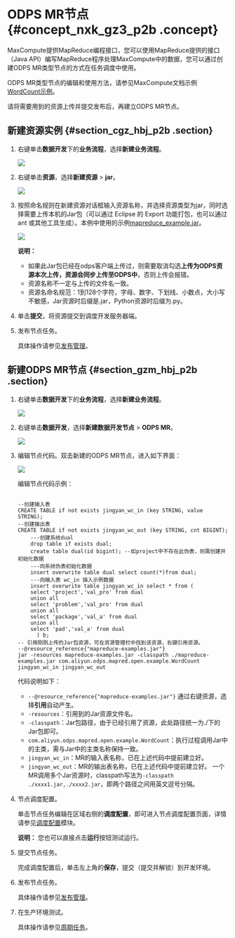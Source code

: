 # ODPS MR节点 {#concept_nxk_gz3_p2b .concept}

MaxCompute提供MapReduce编程接口，您可以使用MapReduce提供的接口（Java API）编写MapReduce程序处理MaxCompute中的数据，您可以通过创建ODPS MR类型节点的方式在任务调度中使用。

ODPS MR类型节点的编辑和使用方法，请参见MaxCompute文档示例[WordCount示例](https://www.alibabacloud.com/help/doc-detail/27886.htm)。

请将需要用到的资源上传并提交发布后，再建立ODPS MR节点。

## 新建资源实例 {#section_cgz_hbj_p2b .section}

1.  右键单击**数据开发**下的**业务流程**，选择**新建业务流程**。

    ![](http://static-aliyun-doc.oss-cn-hangzhou.aliyuncs.com/assets/img/16288/15404488847643_zh-CN.png)

2.  右键单击**资源**，选择**新建资源** \> **jar**。

    ![](http://static-aliyun-doc.oss-cn-hangzhou.aliyuncs.com/assets/img/16294/15404488847720_zh-CN.png)

3.  按照命名规则在新建资源对话框输入资源名称，并选择资源类型为jar，同时选择需要上传本机的Jar包（可以通过 Eclipse 的 Export 功能打包，也可以通过 ant 或其他工具生成）。本例中使用的示例[mapreduce\_example.jar](http://docs-aliyun.cn-hangzhou.oss.aliyun-inc.com/assets/attach/57148/cn_zh/1534313773021/mapreduce-examples.jar)。

    ![](http://static-aliyun-doc.oss-cn-hangzhou.aliyuncs.com/assets/img/16294/15404488847721_zh-CN.png)

    **说明：** 

    -   如果此Jar包已经在odps客户端上传过，则需要取消勾选**上传为ODPS资源本次上传，资源会同步上传至ODPS中**，否则上传会报错。
    -   资源名称不一定与上传的文件名一致。
    -   资源名命名规范：1到128个字符，字母、数字、下划线、小数点，大小写不敏感，Jar资源时后缀是.jar，Python资源时后缀为.py。
4.  单击**提交**，将资源提交到调度开发服务器端。
5.  发布节点任务。

    具体操作请参见[发布管理](intl.zh-CN/使用指南/数据开发/发布管理/任务发布.md#)。


## 新建ODPS MR节点 {#section_gzm_hbj_p2b .section}

1.  右键单击**数据开发**下的**业务流程**，选择**新建业务流程**。

    ![](http://static-aliyun-doc.oss-cn-hangzhou.aliyuncs.com/assets/img/16292/15404488857651_zh-CN.png)

2.  右键单击**数据开发**，选择**新建数据开发节点** \> **ODPS MR**。

    ![](http://static-aliyun-doc.oss-cn-hangzhou.aliyuncs.com/assets/img/16294/15404488857723_zh-CN.png)

3.  编辑节点代码。双击新建的ODPS MR节点，进入如下界面：

    ![](http://static-aliyun-doc.oss-cn-hangzhou.aliyuncs.com/assets/img/16294/15404488857724_zh-CN.png)

    编辑节点代码示例：

    ```
    
    --创建输入表
    CREATE TABLE if not exists jingyan_wc_in (key STRING, value STRING);
    --创建输出表
    CREATE TABLE if not exists jingyan_wc_out (key STRING, cnt BIGINT);
        ---创建系统dual
        drop table if exists dual;
        create table dual(id bigint); --如project中不存在此伪表，则需创建并初始化数据
        ---向系统伪表初始化数据
        insert overwrite table dual select count(*)from dual;
        ---向输入表 wc_in 插入示例数据
        insert overwrite table jingyan_wc_in select * from (
        select 'project','val_pro' from dual 
        union all 
        select 'problem','val_pro' from dual
        union all 
        select 'package','val_a' from dual
        union all 
        select 'pad','val_a' from dual
          ) b;
    -- 引用刚刚上传的Jar包资源，可在资源管理栏中找到该资源，右键引用资源。
    --@resource_reference{"mapreduce-examples.jar"}
    jar -resources mapreduce-examples.jar -classpath ./mapreduce-examples.jar com.aliyun.odps.mapred.open.example.WordCount jingyan_wc_in jingyan_wc_out
    ```

    代码说明如下：

    -   `--@resource_reference{"mapreduce-examples.jar"}` 通过右键资源，选择**引用**自动产生。
    -   `-resources`：引用到的Jar资源文件名。
    -   `-classpath`：Jar包路径，由于已经引用了资源，此处路径统一为./下的Jar包即可。
    -   `com.aliyun.odps.mapred.open.example.WordCount`：执行过程调用Jar中的主类，需与Jar中的主类名称保持一致。
    -   `jingyan_wc_in`：MR的输入表名称，已在上述代码中提前建立好。
    -   `jingyan_wc_out`：MR的输出表名称，已在上述代码中提前建立好。
    一个MR调用多个Jar资源时，classpath写法为`-classpath ./xxxx1.jar,./xxxx2.jar`，即两个路径之间用英文逗号分隔。

4.  节点调度配置。

    单击节点任务编辑在区域右侧的**调度配置**，即可进入节点调度配置页面，详情请参见[调度配置](intl.zh-CN/使用指南/数据开发/调度配置/基本属性.md#)模块。

    **说明：** 您也可以直接点击**运行**按钮测试运行。

5.  提交节点任务。

    完成调度配置后，单击左上角的**保存**，提交（提交并解锁）到开发环境。

6.  发布节点任务。

    具体操作请参见[发布管理](intl.zh-CN/使用指南/数据开发/发布管理/任务发布.md#)。

7.  在生产环境测试。

    具体操作请参见[周期任务](intl.zh-CN/使用指南/运维中心/任务列表/周期任务.md#)。


